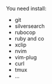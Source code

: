 You need install:

* git
* silversearch
* rubocop
* ruby and co
* xclip
* nvim
* vim-plug
* curl
* tmux
* ...
